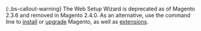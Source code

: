{:.bs-callout-warning}
The Web Setup Wizard is deprecated as of Magento 2.3.6 and removed in Magento 2.4.0. As an alternative, use the command line to [install](https://devdocs.magento.com/guides/v2.3/install-gde/install/cli/install-cli.html) or [upgrade](https://devdocs.magento.com/guides/v2.3/comp-mgr/cli/cli-upgrade.html) Magento, as well as [extensions](https://devdocs.magento.com/extensions/install/).
